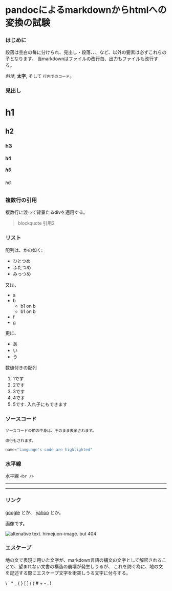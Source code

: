 
# pandocによるmarkdownからhtmlへの変換の試験

### はじめに

段落は空白の毎に分けられ、見出し・段落、、、など、以外の要素は必ずこれらの子となります。
当markdownはファイルの改行毎、出力もファイルも改行する。

*斜体*, **太字**, そして `行内でのコード`。


### 見出し 

# h1

## h2

### h3

#### h4

##### h5

###### h6

### 複数行の引用

複数行に渡って背景たるdivを適用する。


> blockquote
> 引用2


### リスト

配列は、かの如く:

- ひとつめ
- ふたつめ
- みっつめ

又は、

- a
- b
  - b1 on b
  - b1 on b
- f
- g

更に、

+ あ
+ い
+ う


数値付きの配列

1. 1です
2. 2です
5. 3です
0. 4です
8. 5です. 入れ子にもできます


### ソースコード

```
ソースコードの節の中身は、そのまま表示されます。

改行もされます。

```

```python
name="language's code are highlighted"
```


### 水平線

水平線 `<br />`

---
 
***

### リンク

[google](https://www.google.com) とか、
[yahoo](https://www.google.com) とか。

画像です。

![altenative text. himejuon-image. but 404](https://www.pakutaso.com/shared/img/thumb/mitte820G_TP_V.jpg)

### エスケープ

地の文で表現に用いた文字が、markdown言語の構文の文字として解釈されることで、望まれない文書の構造の崩壊が発生しうるが、
これを防ぐ為に、地の文を記述する際にエスケープ文字を衝突しうる文字に付与する。

\\ \` \* \_ \{ \} \[ \] \( \) \# \+ \- \. \!







